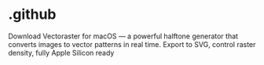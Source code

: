 # .github
Download Vectoraster for macOS — a powerful halftone generator that converts images to vector patterns in real time. Export to SVG, control raster density, fully Apple Silicon ready
